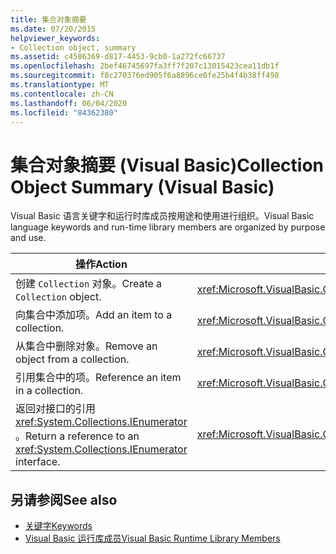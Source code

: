```yaml
---
title: 集合对象摘要
ms.date: 07/20/2015
helpviewer_keywords:
- Collection object, summary
ms.assetid: c4586369-d817-4453-9cb0-1a272fc66737
ms.openlocfilehash: 2bef46745697fa3ff7f207c13015423cea11db1f
ms.sourcegitcommit: f8c270376ed905f6a8896ce0fe25b4f4b38ff498
ms.translationtype: MT
ms.contentlocale: zh-CN
ms.lasthandoff: 06/04/2020
ms.locfileid: "84362380"
---
```

# <a name="collection-object-summary-visual-basic"></a><span data-ttu-id="9bd28-102">集合对象摘要 (Visual Basic)</span><span class="sxs-lookup"><span data-stu-id="9bd28-102">Collection Object Summary (Visual Basic)</span></span>
<span data-ttu-id="9bd28-103">Visual Basic 语言关键字和运行时库成员按用途和使用进行组织。</span><span class="sxs-lookup"><span data-stu-id="9bd28-103">Visual Basic language keywords and run-time library members are organized by purpose and use.</span></span>  
  
|<span data-ttu-id="9bd28-104">操作</span><span class="sxs-lookup"><span data-stu-id="9bd28-104">Action</span></span>|<span data-ttu-id="9bd28-105">语言元素</span><span class="sxs-lookup"><span data-stu-id="9bd28-105">Language element</span></span>|  
|------------|----------------------|  
|<span data-ttu-id="9bd28-106">创建 `Collection` 对象。</span><span class="sxs-lookup"><span data-stu-id="9bd28-106">Create a `Collection` object.</span></span>|<xref:Microsoft.VisualBasic.Collection>|  
|<span data-ttu-id="9bd28-107">向集合中添加项。</span><span class="sxs-lookup"><span data-stu-id="9bd28-107">Add an item to a collection.</span></span>|<xref:Microsoft.VisualBasic.Collection.Add%2A>|  
|<span data-ttu-id="9bd28-108">从集合中删除对象。</span><span class="sxs-lookup"><span data-stu-id="9bd28-108">Remove an object from a collection.</span></span>|<xref:Microsoft.VisualBasic.Collection.Remove%2A>|  
|<span data-ttu-id="9bd28-109">引用集合中的项。</span><span class="sxs-lookup"><span data-stu-id="9bd28-109">Reference an item in a collection.</span></span>|<xref:Microsoft.VisualBasic.Collection.Item%2A>|  
|<span data-ttu-id="9bd28-110">返回对接口的引用 <xref:System.Collections.IEnumerator> 。</span><span class="sxs-lookup"><span data-stu-id="9bd28-110">Return a reference to an <xref:System.Collections.IEnumerator> interface.</span></span>|<xref:Microsoft.VisualBasic.Collection.System%23Collections%23IEnumerable%23GetEnumerator%2A>|  
  
## <a name="see-also"></a><span data-ttu-id="9bd28-111">另请参阅</span><span class="sxs-lookup"><span data-stu-id="9bd28-111">See also</span></span>

- [<span data-ttu-id="9bd28-112">关键字</span><span class="sxs-lookup"><span data-stu-id="9bd28-112">Keywords</span></span>](index.md)
- [<span data-ttu-id="9bd28-113">Visual Basic 运行库成员</span><span class="sxs-lookup"><span data-stu-id="9bd28-113">Visual Basic Runtime Library Members</span></span>](../runtime-library-members.md)
